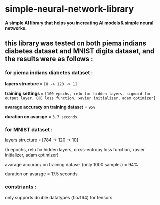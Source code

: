 # simple-neural-network-library
**A simple AI library that helps you in creating AI models &amp; simple neural networks.**

## this library was tested on both piema indians diabetes dataset and MNIST digits dataset, and the results were as follows :

### for piema indians diabetes dataset :

**layers structure** = `[8 -> 120 -> 1]`

**training settings** = `[100 epochs, relu for hidden layers, sigmoid for output layer, BCE loss function, xavier initializer, adam optimizer]`

**avarage accuracy on training dataset** = `95%`

**duration on avarage** = `3.7 seconds`


### for MNIST dataset :

layers structure = [784 -> 120 -> 10]

(5 epochs, relu for hidden layers, cross-entropy loss function, xavier initializer, adam optimizer)

avarage accuracy on training dataset (only 1000 samples) = 94%

duration on avarage = 17.5 seconds

### constriants :

only supports double datatypes (float64) for tensors

